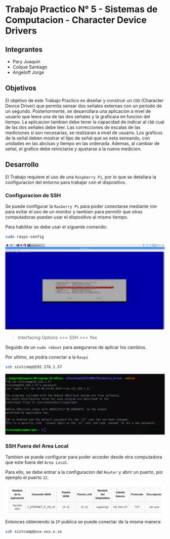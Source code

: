 # Trabajo Practico N° 5 - Sistemas de Computacion - Character Device Drivers

## Integrantes 

* Pary Joaquin
* Colque Santiago
* Angeloff Jorge

## Objetivos

El objetivo de este Trabajo Practico es diseñar y construir un `CDD` (Character Device Driver) que permita sensar dos señales externas con un periodo de un segundo. Posteriormente, se desarrollara una aplicacion a nivel de usuario que leera una de las dos señales y la graficara en funcion del tiempo. La aplicacion tambien debe tener la capacidad de indicar al `CDD` cual de las dos señales debe leer. Las correcciones de escalas de las mediciones si son necesarias, se realizaran a nivel de usuario. Los graficos de la señal deben mostrar el tipo de señal que se esta sensando, con unidades en las abcisas y tiempo en las ordenada. Ademas, al cambiar de señal, el grafico debe reiniciarse y ajustarse a la nueva medicion.

## Desarrollo

El Trabajo requiere el uso de una `Raspberry Pi`, por lo que se detallara la configuracion del entorno para trabajar con el dispositivo.

### Configuracion de SSH

Se puede configurar la `Rasberry Pi` para poder conectarse mediante `SSH` para evitar el uso de un monitor y tambien para permitir que otras computadoras puedan usar el dispositivo al mismo tiempo.

Para habilitar se debe usar el siguente comando:

```bash
sudo raspi-config
```

![SSH](/img/ssh1.png)

>Interfacing Options >>> SSH >>> Yes 

Seguido de un `sudo reboot` para asegurarse de aplicar los cambios.

Por ultimo, se podra conectar a la `Raspi`

```bash
ssh sistcomp@192.178.1.57
```
![SSHLocal](/img/ssh_local.png)

### SSH Fuera del Area Local

Tambien se puede configurar para poder acceder desde otra computadora que este fuera del `Area Local`.

Para ello, se debe entrar a la configuracion del `Router` y abrir un puerto, por ejemplo el puerto `22`.

![SSH2](/img/ssh2.png)

Entonces obteniendo la `IP` publica se puede conectar de la misma manera:

```bash
ssh sistcomp@xxx.xxx.x.xx
```
